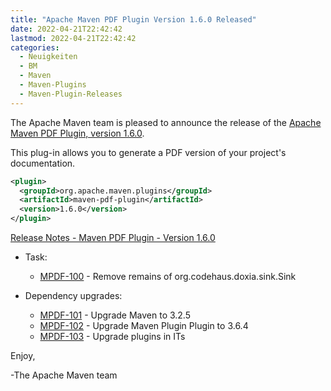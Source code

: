 ```yaml
---
title: "Apache Maven PDF Plugin Version 1.6.0 Released"
date: 2022-04-21T22:42:42
lastmod: 2022-04-21T22:42:42
categories:
  - Neuigkeiten
  - BM
  - Maven
  - Maven-Plugins
  - Maven-Plugin-Releases
---
```

The Apache Maven team is pleased to announce the release of the 
[Apache Maven PDF Plugin, version 1.6.0](https://maven.apache.org/plugins/maven-pdf-plugin/).

This plug-in allows you to generate a PDF version of your project's
documentation.

```xml
<plugin>
  <groupId>org.apache.maven.plugins</groupId>
  <artifactId>maven-pdf-plugin</artifactId>
  <version>1.6.0</version>
</plugin>
```

<!-- more -->

[Release Notes - Maven PDF Plugin - Version 1.6.0](https://issues.apache.org/jira/secure/ReleaseNote.jspa?version=12351601&styleName=Text&projectId=12317620)

* Task:
 
  * [MPDF-100](https://issues.apache.org/jira/browse/MPDF-100) - Remove remains of org.codehaus.doxia.sink.Sink

* Dependency upgrades:
 
  * [MPDF-101](https://issues.apache.org/jira/browse/MPDF-101) - Upgrade Maven to 3.2.5
  * [MPDF-102](https://issues.apache.org/jira/browse/MPDF-102) - Upgrade Maven Plugin Plugin to 3.6.4
  * [MPDF-103](https://issues.apache.org/jira/browse/MPDF-103) - Upgrade plugins in ITs

Enjoy,

-The Apache Maven team
